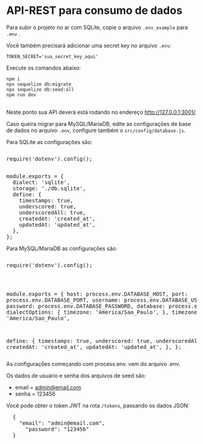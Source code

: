 # API-REST para consumo de dados
<p>Para subir o projeto no ar com SQLite, copie o arquivo <code>.env_example</code>  para <code>.env</code> .</p>
<p> Você também precisará adicionar uma secret key no arquivo <code>.env</code>:</p>
<pre><code>TOKEN_SECRET='sua_secret_key_aqui'</code></pre>
<p>Execute os comandos abaixo:</p>
<pre><code>npm i
npx sequelize db:migrate
npx sequelize db:seed:all
npm run dev
</code>
</pre>
<p>Neste ponto sua API deverá está rodando no endereço <a href="http://127.0.0.1:3001/" rel="nofollow">http://127.0.0.1:3001/</a>.</p>
<p>Caso queira migrar para MySQL/MariaDB, edite as configurações de base de dados no arquivo <code>.env</code>, configure também o <code>src/config/database.js</code>.</p>
<p>Para SQLite as configurações são:</p>
<pre><p>require('dotenv').config();</p>
module.exports = {
  dialect: 'sqlite',
  storage: './db.sqlite',
  define: {
    timestamps: true,
    underscored: true,
    underscoredAll: true,
    createdAt: 'created_at',
    updatedAt: 'updated_at',
  },
};
</pre>
<p>Para MySQL/MariaDB as configurações são:</p>
<pre>
<p>require('dotenv').config();</p>

module.exports = {
  host: process.env.DATABASE_HOST,
  port: process.env.DATABASE_PORT,
  username: process.env.DATABASE_USERNAME,
  password: process.env.DATABASE_PASSWORD,
  database: process.env.DATABASE,
  dialectOptions: {
    timezone: 'America/Sao_Paulo',
  },
  timezone: 'America/Sao_Paulo',

  define: {
    timestamps: true,
    underscored: true,
    underscoredAll: true,
    createdAt: 'created_at',
    updatedAt: 'updated_at',
  },
};
</pre>
<p>As configurações começando com process.env. vem do arquivo .env.</p>
<p>Os dados de usuário e senha dos arquivos de seed são:</p>
<ul>
<li>email = <a href="mailto:admin@email.com">admin@email.com</a></li>
<li>senha = 123456</li>
</ul>
<p>Você pode obter o token JWT na rota <code>/tokens</code>, passando os dados JSON:</p>

<pre>
  {
    "email": "admin@email.com",
	  "password": "123456"
  }
</pre>







